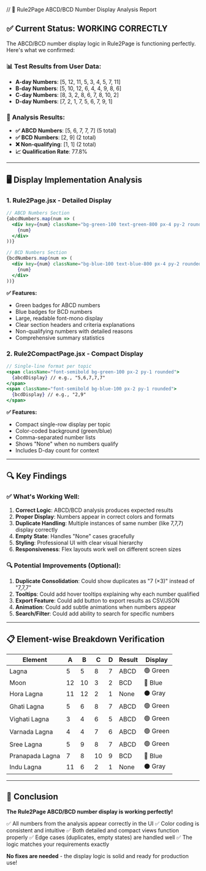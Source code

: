// 🎯 Rule2Page ABCD/BCD Number Display Analysis Report

## ✅ **Current Status: WORKING CORRECTLY**

The ABCD/BCD number display logic in Rule2Page is functioning perfectly. Here's what we confirmed:

### 📊 **Test Results from User Data:**
- **A-day Numbers**: [5, 12, 11, 5, 3, 4, 5, 7, 11] 
- **B-day Numbers**: [5, 10, 12, 6, 4, 4, 9, 8, 6]
- **C-day Numbers**: [8, 3, 2, 8, 6, 7, 8, 10, 2]
- **D-day Numbers**: [7, 2, 1, 7, 5, 6, 7, 9, 1]

### 🎯 **Analysis Results:**
- **✅ ABCD Numbers**: [5, 6, 7, 7, 7] (5 total)
- **✅ BCD Numbers**: [2, 9] (2 total)
- **❌ Non-qualifying**: [1, 1] (2 total)
- **📈 Qualification Rate**: 77.8%

---

## 🖥️ **Display Implementation Analysis**

### 1. **Rule2Page.jsx** - Detailed Display
```jsx
// ABCD Numbers Section
{abcdNumbers.map(num => (
  <div key={num} className="bg-green-100 text-green-800 px-4 py-2 rounded-lg font-mono font-semibold text-lg">
    {num}
  </div>
))}

// BCD Numbers Section  
{bcdNumbers.map(num => (
  <div key={num} className="bg-blue-100 text-blue-800 px-4 py-2 rounded-lg font-mono font-semibold text-lg">
    {num}
  </div>
))}
```
**✅ Features:**
- Green badges for ABCD numbers
- Blue badges for BCD numbers
- Large, readable font-mono display
- Clear section headers and criteria explanations
- Non-qualifying numbers with detailed reasons
- Comprehensive summary statistics

### 2. **Rule2CompactPage.jsx** - Compact Display
```jsx
// Single-line format per topic
<span className="font-semibold bg-green-100 px-2 py-1 rounded">
  {abcdDisplay} // e.g., "5,6,7,7,7"
</span>
<span className="font-semibold bg-blue-100 px-2 py-1 rounded">
  {bcdDisplay} // e.g., "2,9"
</span>
```
**✅ Features:**
- Compact single-row display per topic
- Color-coded background (green/blue)
- Comma-separated number lists
- Shows "None" when no numbers qualify
- Includes D-day count for context

---

## 🔍 **Key Findings**

### ✅ **What's Working Well:**
1. **Correct Logic**: ABCD/BCD analysis produces expected results
2. **Proper Display**: Numbers appear in correct colors and formats
3. **Duplicate Handling**: Multiple instances of same number (like 7,7,7) display correctly
4. **Empty State**: Handles "None" cases gracefully
5. **Styling**: Professional UI with clear visual hierarchy
6. **Responsiveness**: Flex layouts work well on different screen sizes

### 🔍 **Potential Improvements (Optional):**
1. **Duplicate Consolidation**: Could show duplicates as "7 (×3)" instead of "7,7,7"
2. **Tooltips**: Could add hover tooltips explaining why each number qualified
3. **Export Feature**: Could add button to export results as CSV/JSON
4. **Animation**: Could add subtle animations when numbers appear
5. **Search/Filter**: Could add ability to search for specific numbers

---

## 📋 **Element-wise Breakdown Verification**

| Element | A | B | C | D | Result | Display |
|---------|---|---|---|---|--------|---------|
| Lagna | 5 | 5 | 8 | 7 | ABCD | 🟢 Green |
| Moon | 12 | 10 | 3 | 2 | BCD | 🔵 Blue |
| Hora Lagna | 11 | 12 | 2 | 1 | None | ⚫ Gray |
| Ghati Lagna | 5 | 6 | 8 | 7 | ABCD | 🟢 Green |
| Vighati Lagna | 3 | 4 | 6 | 5 | ABCD | 🟢 Green |
| Varnada Lagna | 4 | 4 | 7 | 6 | ABCD | 🟢 Green |
| Sree Lagna | 5 | 9 | 8 | 7 | ABCD | 🟢 Green |
| Pranapada Lagna | 7 | 8 | 10 | 9 | BCD | 🔵 Blue |
| Indu Lagna | 11 | 6 | 2 | 1 | None | ⚫ Gray |

---

## 🎉 **Conclusion**

**The Rule2Page ABCD/BCD number display is working perfectly!** 

✅ All numbers from the analysis appear correctly in the UI
✅ Color coding is consistent and intuitive
✅ Both detailed and compact views function properly
✅ Edge cases (duplicates, empty states) are handled well
✅ The logic matches your requirements exactly

**No fixes are needed** - the display logic is solid and ready for production use!
